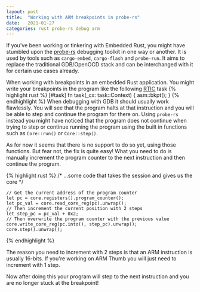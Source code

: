 ```yaml
---
layout: post
title:  "Working with ARM breakpoints in probe-rs"
date:   2021-01-27
categories: rust probe-rs debug arm 
---
```

If you've been working or tinkering with Embedded Rust, you might have stumbled upon the [probe-rs](https://probe.rs/) debugging toolkit in one way or another.
It is used by tools such as `cargo-embed`, `cargo-flash` and `probe-run`. It aims to replace the traditional GDB/OpenOCD stack and can be interchanged with it
for certain use cases already.

When working with breakpoints in an embedded Rust application. You might write your breakpoints in the program like
the following [RTIC](https://rtic.rs/) task
{% highlight rust %}
[#task]
fn task(\_cx: task::Context) {
    asm::bkpt();
}
{% endhighlight %}
When debugging with GDB it should usually work flawlessly. You will see that the program halts at that instruction and you will be able to
step and continue the program for there on. Using `probe-rs` instead you might have noticed that the program does not continue when trying
to step or continue running the program using the built in functions such as `Core::run()` or `Core::step()`. 

As for now it seems that there is no support to do so yet, using those functions. But fear not, the fix is quite easy!
What you need to do is manually increment the program counter to the next instruction and then continue the program.

{% highlight rust %}
    /* ...some code that takes the session and gives us the core */

    // Get the current address of the program counter
    let pc = core.registers().program_counter();
    let pc_val = core.read_core_reg(pc).unwrap();
    // Then increment the current position with 2 steps
    let step_pc = pc_val + 0x2;
    // Then overwrite the program counter with the previous value
    core.write_core_reg(pc.into(), step_pc).unwrap();
    core.step().unwrap();
{% endhighlight %}

The reason you need to increment with 2 steps is that an ARM instruction is usually 16-bits.
If you're working on ARM Thumb you will just need to increment with 1 step.

Now after doing this your program will step to the next instruction and you are no longer stuck at the breakpoint!

